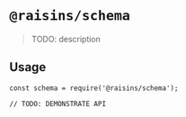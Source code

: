 # `@raisins/schema`

> TODO: description

## Usage

```
const schema = require('@raisins/schema');

// TODO: DEMONSTRATE API
```

